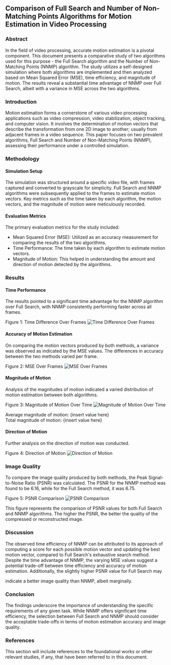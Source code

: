 ## Comparison of Full Search and Number of Non-Matching Points Algorithms for Motion Estimation in Video Processing

### Abstract
In the field of video processing, accurate motion estimation is a pivotal component. This document presents a comparative study of two algorithms used for this purpose - the Full Search algorithm and the Number of Non-Matching Points (NNMP) algorithm. The study utilizes a self-designed simulation where both algorithms are implemented and then analyzed based on Mean Squared Error (MSE), time efficiency, and magnitude of motion. The results reveal a substantial time advantage of NNMP over Full Search, albeit with a variance in MSE across the two algorithms.

### Introduction
Motion estimation forms a cornerstone of various video processing applications such as video compression, video stabilization, object tracking, and computer vision. It involves the determination of motion vectors that describe the transformation from one 2D image to another; usually from adjacent frames in a video sequence. This paper focuses on two prevalent algorithms, Full Search and Number of Non-Matching Points (NNMP), assessing their performance under a controlled simulation.

### Methodology

#### Simulation Setup
The simulation was structured around a specific video file, with frames captured and converted to grayscale for simplicity. Full Search and NNMP algorithms were subsequently applied to the frames to estimate motion vectors. Key metrics such as the time taken by each algorithm, the motion vectors, and the magnitude of motion were meticulously recorded.

#### Evaluation Metrics
The primary evaluation metrics for the study included:
- Mean Squared Error (MSE): Utilized as an accuracy measurement for comparing the results of the two algorithms.
- Time Performance: The time taken by each algorithm to estimate motion vectors.
- Magnitude of Motion: This helped in understanding the amount and direction of motion detected by the algorithms.

### Results

#### Time Performance
The results pointed to a significant time advantage for the NNMP algorithm over Full Search, with NNMP consistently performing faster across all frames.

Figure 1: Time Difference Over Frames
![Time Difference Over Frames](TimeDifferenceOverFrames.png)

#### Accuracy of Motion Estimation
On comparing the motion vectors produced by both methods, a variance was observed as indicated by the MSE values. The differences in accuracy between the two methods varied per frame.

Figure 2: MSE Over Frames
![MSE Over Frames](MSEOverFrames.png)

#### Magnitude of Motion
Analysis of the magnitudes of motion indicated a varied distribution of motion estimation between both algorithms.

Figure 3: Magnitude of Motion Over Time
![Magnitude of Motion Over Time](MagnitudeOfMotionOverTime.png)

Average magnitude of motion: {insert value here}  
Total magnitude of motion: {insert value here}

#### Direction of Motion
Further analysis on the direction of motion was conducted.

Figure 4: Direction of Motion
![Direction of Motion](DirectionOfMotion.png)

### Image Quality
To compare the image quality produced by both methods, the Peak Signal-to-Noise Ratio (PSNR) was calculated. The PSNR for the NNMP method was found to be 6.16, while for the Full Search method, it was 6.75. 

Figure 5: PSNR Comparison
![PSNR Comparison](PSNRComparison.png)

This figure represents the comparison of PSNR values for both Full Search and NNMP algorithms. The higher the PSNR, the better the quality of the compressed or reconstructed image.

### Discussion
The observed time efficiency of NNMP can be attributed to its approach of computing a score for each possible motion vector and updating the best motion vector, compared to Full Search's exhaustive search method. Despite the time advantage of NNMP, the varying MSE values suggest a potential trade-off between time efficiency and accuracy of motion estimation. Additionally, the slightly higher PSNR value for Full Search may

 indicate a better image quality than NNMP, albeit marginally.

### Conclusion
The findings underscore the importance of understanding the specific requirements of any given task. While NNMP offers significant time efficiency, the selection between Full Search and NNMP should consider the acceptable trade-offs in terms of motion estimation accuracy and image quality.

### References
This section will include references to the foundational works or other relevant studies, if any, that have been referred to in this document.